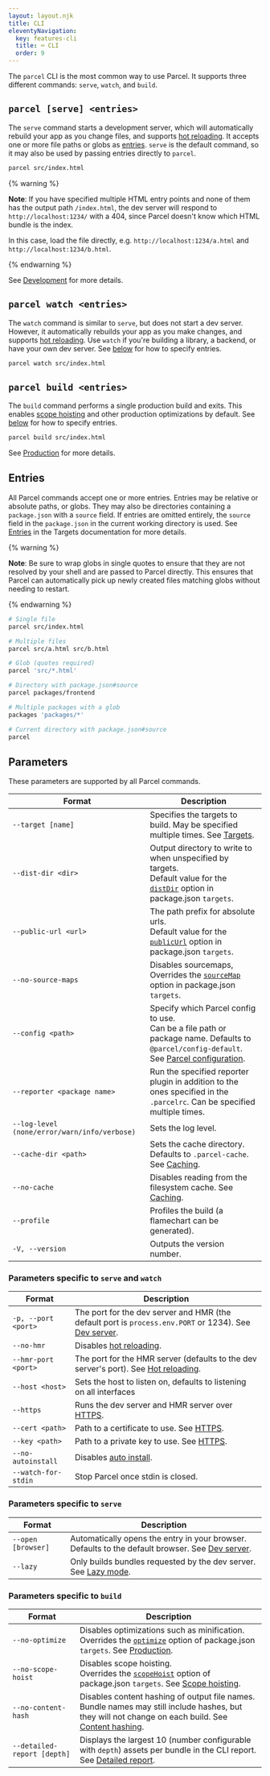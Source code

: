 ```yaml
---
layout: layout.njk
title: CLI
eleventyNavigation:
  key: features-cli
  title: ⌨️ CLI
  order: 9
---
```


The `parcel` CLI is the most common way to use Parcel. It supports three different commands: `serve`, `watch`, and `build`.

## `parcel [serve] <entries>`

The `serve` command starts a development server, which will automatically rebuild your app as you change files, and supports [hot reloading](/features/development/#hot-reloading). It accepts one or more file paths or globs as [entries](#entries). `serve` is the default command, so it may also be used by passing entries directly to `parcel`.

```bash
parcel src/index.html
```

{% warning %}

**Note**: If you have specified multiple HTML entry points and none of them has the output path `/index.html`, the dev server will respond to `http://localhost:1234/` with a 404, since Parcel doesn't know which HTML bundle is the index.

In this case, load the file directly, e.g. `http://localhost:1234/a.html` and `http://localhost:1234/b.html`.

{% endwarning %}

See [Development](/features/development/) for more details.

## `parcel watch <entries>`

The `watch` command is similar to `serve`, but does not start a dev server. However, it automatically rebuilds your app as you make changes, and supports [hot reloading](/features/development/#hot-reloading). Use `watch` if you're building a library, a backend, or have your own dev server. See [below](#entries) for how to specify entries.

```bash
parcel watch src/index.html
```

## `parcel build <entries>`

The `build` command performs a single production build and exits. This enables [scope hoisting](/features/scope-hoisting) and other production optimizations by default. See [below](#entries) for how to specify entries.

```bash
parcel build src/index.html
```

See [Production](/features/production/) for more details.

## Entries

All Parcel commands accept one or more entries. Entries may be relative or absolute paths, or globs. They may also be directories containing a `package.json` with a `source` field. If entries are omitted entirely, the `source` field in the `package.json` in the current working directory is used. See [Entries](/features/targes/#entries) in the Targets documentation for more details.

{% warning %}

**Note**: Be sure to wrap globs in single quotes to ensure that they are not resolved by your shell and are passed to Parcel directly. This ensures that Parcel can automatically pick up newly created files matching globs without needing to restart.

{% endwarning %}

```bash
# Single file
parcel src/index.html

# Multiple files
parcel src/a.html src/b.html

# Glob (quotes required)
parcel 'src/*.html'

# Directory with package.json#source
parcel packages/frontend

# Multiple packages with a glob
packages 'packages/*'

# Current directory with package.json#source
parcel
```

## Parameters

These parameters are supported by all Parcel commands.

| Format                                       | Description                                                                                                                                  |
| -------------------------------------------- | -------------------------------------------------------------------------------------------------------------------------------------------- |
| `--target [name]`                            | Specifies the targets to build. May be specified multiple times. See [Targets](/features/targets/). |
| `--dist-dir <dir>`                           | Output directory to write to when unspecified by targets. <br> Default value for the [`distDir`](/features/targets/#distdir) option in package.json `targets`. |
| `--public-url <url>`                         | The path prefix for absolute urls. <br> Default value for the [`publicUrl`](/features/targets/#publicurl) option in package.json `targets`.                     |
| `--no-source-maps`                           | Disables sourcemaps, <br> Overrides the [`sourceMap`](/features/targets/#sourcemap) option in package.json `targets`.                                          |
| `--config <path>`                            | Specify which Parcel config to use. <br> Can be a file path or package name. Defaults to `@parcel/config-default`. See [Parcel configuration](/features/plugins/). |
| `--reporter <package name>`                  | Run the specified reporter plugin in addition to the ones specified in the `.parcelrc`. Can be specified multiple times.                                |
| `--log-level (none/error/warn/info/verbose)` | Sets the log level.                                                                                                                           |
| `--cache-dir <path>`                         | Sets the cache directory. Defaults to `.parcel-cache`. See [Caching](/features/development/#caching).
| `--no-cache`                                 | Disables reading from the filesystem cache. See [Caching](/features/development/#caching).                                                                                                   |                                                                                        |
| `--profile`                                  | Profiles the build (a flamechart can be generated).                                                                                           |
| `-V, --version`                              | Outputs the version number.                                                                                                                   |

### Parameters specific to `serve` and `watch`

| Format              | Description                                                                           |
| ------------------- | ------------------------------------------------------------------------------------- |
| `-p, --port <port>` | The port for the dev server and HMR (the default port is `process.env.PORT` or 1234). See [Dev server](/features/development/#dev-server).  |
| `--no-hmr`          | Disables [hot reloading](/features/development/#hot-reloading).                       |
| `--hmr-port <port>` | The port for the HMR server (defaults to the dev server's port). See [Hot reloading](/features/development/#hot-reloading).                       |
| `--host <host>`     | Sets the host to listen on, defaults to listening on all interfaces                   |
| `--https`           | Runs the dev server and HMR server over [HTTPS](/features/development/#https).        |
| `--cert <path>`     | Path to a certificate to use. See [HTTPS](/features/development/#https).              |
| `--key <path>`      | Path to a private key to use. See [HTTPS](/features/development/#https).              |
| `--no-autoinstall`  | Disables [auto install](/features/development/#auto-install).                         |
| `--watch-for-stdin` | Stop Parcel once stdin is closed.                                                     |

### Parameters specific to `serve`

| Format             | Description                                                                    |
| ------------------ | ------------------------------------------------------------------------------ |
| `--open [browser]` | Automatically opens the entry in your browser. Defaults to the default browser. See [Dev server](/features/development/#dev-server). |
| `--lazy`           | Only builds bundles requested by the dev server. See [Lazy mode](/features/development/#lazy-mode). |

### Parameters specific to `build`

| Format                      | Description                                                                                                                                                  |
| --------------------------- | ------------------------------------------------------------------------------------------------------------------------------------------------------------ |
| `--no-optimize`             | Disables optimizations such as minification. <br> Overrides the [`optimize`](/features/targets/#optimize) option of package.json `targets`. See [Production](/features/production/).                 |
| `--no-scope-hoist`          | Disables scope hoisting. <br> Overrides the [`scopeHoist`](/features/targets/#scopehoist) option of package.json `targets`. See [Scope hoisting](/features/scope-hoisting/).      
| `--no-content-hash`         | Disables content hashing of output file names. <br> Bundle names may still include hashes, but they will not change on each build. See [Content hashing](/features/production/#content-hashing). |                                                  |
| `--detailed-report [depth]` | Displays the largest 10 (number configurable with `depth`) assets per bundle in the CLI report. See [Detailed report](/features/production/#detailed-report).                                                              |
